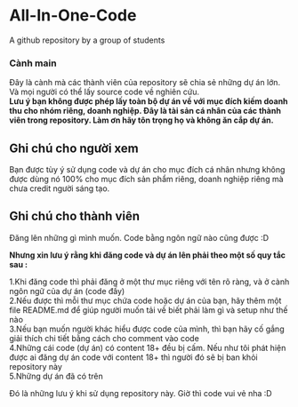 # All-In-One-Code
A github repository by a group of students <br />

### Cành main
Đây là cành mà các thành viên của repository sẽ chia sẻ những dự án lớn. Và mọi người có thể lấy source code về nghiên cứu. <br />
**Lưu ý bạn không được phép lấy toàn bộ dự án về với mục đích kiếm doanh thu cho nhóm riêng, doanh nghiệp. Đây là tài sản cá nhân của các thành viên trong repository. Làm ơn hãy tôn trọng họ và không ăn cắp dự án.**

## Ghi chú cho người xem
Bạn được tùy ý sử dụng code và dự án cho mục đích cá nhân nhưng không được dùng nó 100% cho mục đích sản phẩm riêng, doanh nghiệp riêng mà chưa credit người sáng tạo.

## Ghi chú cho thành viên

Đăng lên những gì mình muốn. Code bằng ngôn ngữ nào cũng được :D <br />

**Nhưng xin lưu ý rằng khi đăng code và dự án lên phải theo một số quy tắc sau :** <br />

1.Khi đăng code thì phải đăng ở một thư mục riêng với tên rõ ràng, và ở cành ngôn ngữ của dự án (code đấy) <br />
2.Nếu được thì mỗi thư mục chứa code hoặc dự án của bạn, hãy thêm một file README.md để giúp người muốn tải về biết phải làm gì và setup như thế nào <br />
3.Nếu bạn muốn người khác hiểu được code của mình, thì bạn hãy cố gắng giải thích chi tiết bằng cách cho comment vào code <br />
4.Những cái code (dự án) có content 18+ đều bị cấm. Nếu như tôi phát hiện được ai đăng dự án code với content 18+ thì người đó sẽ bị ban khỏi repository này<br />
5.Những dự án đã có trên 

Đó là những lưu ý khi sử dụng repository này. Giờ thì code vui vẻ nha :D
